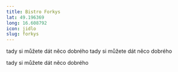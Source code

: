```yaml
---
title: Bistro Forkys
lat: 49.196369
long: 16.608792
icon: jidlo
slug: forkys
---
```

tady si můžete dát něco dobrého
tady si můžete dát něco dobrého

tady si můžete dát něco dobrého  
